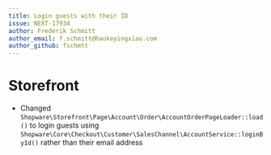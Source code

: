 ```yaml
---
title: Login guests with their ID
issue: NEXT-17934
author: Frederik Schmitt
author_email: f.schmitt@haokeyingxiao.com
author_github: fschmtt
---
```

# Storefront
* Changed `Shopware\Storefront\Page\Account\Order\AccountOrderPageLoader::load()` to login guests using `Shopware\Core\Checkout\Customer\SalesChannel\AccountService::loginById()` rather than their email address

